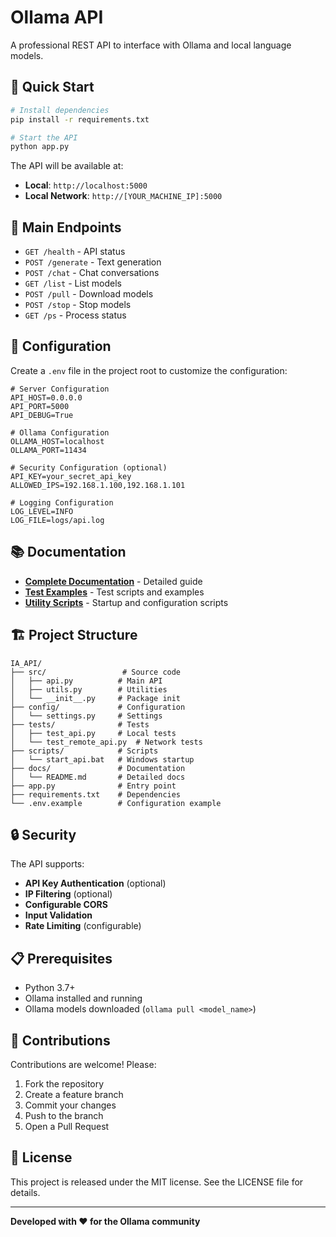 # Ollama API

A professional REST API to interface with Ollama and local language models.

## 🚀 Quick Start

```bash
# Install dependencies
pip install -r requirements.txt

# Start the API
python app.py
```

The API will be available at:
- **Local**: `http://localhost:5000`
- **Local Network**: `http://[YOUR_MACHINE_IP]:5000`

## 📡 Main Endpoints

- `GET /health` - API status
- `POST /generate` - Text generation
- `POST /chat` - Chat conversations
- `GET /list` - List models
- `POST /pull` - Download models
- `POST /stop` - Stop models
- `GET /ps` - Process status

## 🔧 Configuration

Create a `.env` file in the project root to customize the configuration:

```env
# Server Configuration
API_HOST=0.0.0.0
API_PORT=5000
API_DEBUG=True

# Ollama Configuration
OLLAMA_HOST=localhost
OLLAMA_PORT=11434

# Security Configuration (optional)
API_KEY=your_secret_api_key
ALLOWED_IPS=192.168.1.100,192.168.1.101

# Logging Configuration
LOG_LEVEL=INFO
LOG_FILE=logs/api.log
```

## 📚 Documentation

- [**Complete Documentation**](docs/README.md) - Detailed guide
- [**Test Examples**](tests/) - Test scripts and examples
- [**Utility Scripts**](scripts/) - Startup and configuration scripts

## 🏗️ Project Structure

```
IA_API/
├── src/                 # Source code
│   ├── api.py          # Main API
│   ├── utils.py        # Utilities
│   └── __init__.py     # Package init
├── config/             # Configuration
│   └── settings.py     # Settings
├── tests/              # Tests
│   ├── test_api.py     # Local tests
│   └── test_remote_api.py  # Network tests
├── scripts/            # Scripts
│   └── start_api.bat   # Windows startup
├── docs/               # Documentation
│   └── README.md       # Detailed docs
├── app.py              # Entry point
├── requirements.txt    # Dependencies
└── .env.example        # Configuration example
```

## 🔒 Security

The API supports:
- **API Key Authentication** (optional)
- **IP Filtering** (optional)
- **Configurable CORS**
- **Input Validation**
- **Rate Limiting** (configurable)

## 📋 Prerequisites

- Python 3.7+
- Ollama installed and running
- Ollama models downloaded (`ollama pull <model_name>`)

## 🤝 Contributions

Contributions are welcome! Please:
1. Fork the repository
2. Create a feature branch
3. Commit your changes
4. Push to the branch
5. Open a Pull Request

## 📄 License

This project is released under the MIT license. See the LICENSE file for details.

---

**Developed with ❤️ for the Ollama community** 